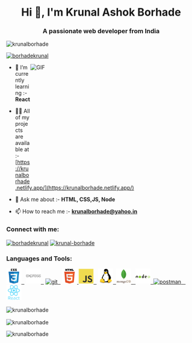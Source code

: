 <!-- ### Hi there 👋 -->

<!--
**KrunalBorhade/krunalborhade** is a ✨ _special_ ✨ repository because its `README.md` (this file) appears on your GitHub profile.

Here are some ideas to get you started:

- 🔭 I’m currently working on ...
- 🌱 I’m currently learning ...
- 👯 I’m looking to collaborate on ...
- 🤔 I’m looking for help with ...
- 💬 Ask me about ...
- 📫 How to reach me: ...
- 😄 Pronouns: ...
- ⚡ Fun fact: ...
-->


<h1 align="center">Hi 👋, I'm Krunal Ashok Borhade</h1>
<h3 align="center">A passionate web developer from India</h3>

<p align="left"> <img src="https://komarev.com/ghpvc/?username=krunalborhade&label=Profile%20views&color=0e75b6&style=flat" alt="krunalborhade" /> </p>

<p align="left"> <a href="https://twitter.com/borhadekrunal" target="blank"><img src="https://img.shields.io/twitter/follow/borhadekrunal?logo=twitter&style=for-the-badge" alt="borhadekrunal" /></a> </p>

  <img align="right" alt="GIF" src="https://hack.codingblocks.com/_nuxt/img/d688d5e.gif?raw=true" width="440" height="320" />


- 🌱 I’m currently learning :- **React**

- 👨‍💻 All of my projects are available at :- [https://krunalborhade.netlify.app/](https://krunalborhade.netlify.app/)

- 💬 Ask me about :- **HTML, CSS,JS, Node**

- 📫 How to reach me :- **krunalborhade@yahoo.in**




<h3 align="left">Connect with me:</h3>
<p align="left">
<a href="https://twitter.com/borhadekrunal" target="blank"><img align="center" src="https://raw.githubusercontent.com/rahuldkjain/github-profile-readme-generator/master/src/images/icons/Social/twitter.svg" alt="borhadekrunal" height="30" width="40" /></a>
<a href="https://linkedin.com/in/krunal-borhade" target="blank"><img align="center" src="https://raw.githubusercontent.com/rahuldkjain/github-profile-readme-generator/master/src/images/icons/Social/linked-in-alt.svg" alt="krunal-borhade" height="30" width="40" /></a>
</p>

<h3 align="left">Languages and Tools:</h3>
<p align="left"> <a href="https://www.w3schools.com/css/" target="_blank" rel="noreferrer"> <img src="https://raw.githubusercontent.com/devicons/devicon/master/icons/css3/css3-original-wordmark.svg" alt="css3" width="40" height="40"/> &nbsp</a> <a href="https://expressjs.com" target="_blank" rel="noreferrer"> <img src="https://raw.githubusercontent.com/devicons/devicon/master/icons/express/express-original-wordmark.svg" alt="express" width="40" height="40"/> &nbsp</a> <a href="https://git-scm.com/" target="_blank" rel="noreferrer"> <img src="https://www.vectorlogo.zone/logos/git-scm/git-scm-icon.svg" alt="git" width="40" height="40"/> &nbsp</a> <a href="https://www.w3.org/html/" target="_blank" rel="noreferrer"> <img src="https://raw.githubusercontent.com/devicons/devicon/master/icons/html5/html5-original-wordmark.svg" alt="html5" width="40" height="40"/> </a> <a href="https://developer.mozilla.org/en-US/docs/Web/JavaScript" target="_blank" rel="noreferrer"> <img src="https://raw.githubusercontent.com/devicons/devicon/master/icons/javascript/javascript-original.svg" alt="javascript" width="40" height="40"/> &nbsp</a> <a href="https://www.linux.org/" target="_blank" rel="noreferrer"> <img src="https://raw.githubusercontent.com/devicons/devicon/master/icons/linux/linux-original.svg" alt="linux" width="40" height="40"/>&nbsp </a>  <a href="https://www.mongodb.com/" target="_blank" rel="noreferrer"> <img src="https://raw.githubusercontent.com/devicons/devicon/master/icons/mongodb/mongodb-original-wordmark.svg" alt="mongodb" width="40" height="40"/> &nbsp</a><a href="https://nodejs.org" target="_blank" rel="noreferrer"> <img src="https://raw.githubusercontent.com/devicons/devicon/master/icons/nodejs/nodejs-original-wordmark.svg" alt="nodejs" width="40" height="40"/>&nbsp </a> <a href="https://postman.com" target="_blank" rel="noreferrer"> <img src="https://www.vectorlogo.zone/logos/getpostman/getpostman-icon.svg" alt="postman" width="40" height="40"/>&nbsp &nbsp</a> <a href="https://reactjs.org/" target="_blank" rel="noreferrer"> <img src="https://raw.githubusercontent.com/devicons/devicon/master/icons/react/react-original-wordmark.svg" alt="react" width="40" height="40"/> </a> </p>


<p><img align="center"  src="https://github-readme-streak-stats.herokuapp.com/?user=krunalborhade&" alt="krunalborhade" /></p>

<p><img align="center" src="https://github-readme-stats.vercel.app/api?username=krunalborhade&show_icons=true&locale=en" alt="krunalborhade" /></p>

<p><img align="left" src="https://github-readme-stats.vercel.app/api/top-langs?username=krunalborhade&show_icons=true&locale=en&layout=compact" alt="krunalborhade" /></p>









